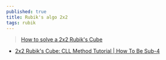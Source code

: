 ```yaml
---
published: true
title: Rubik's algo 2x2
tags: rubik
---
```

> [How to solve a 2x2 Rubik's Cube](http://www.rubiksplace.com/cubes/2x2/)

- [2x2 Rubik's Cube: CLL Method Tutorial | How To Be Sub-4](https://www.youtube.com/watch?v=GLuitFBY5N8)
